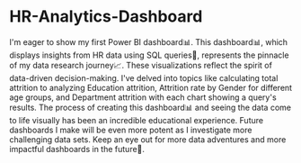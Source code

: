 # HR-Analytics-Dashboard
I'm eager to show my first Power BI dashboard📊. This dashboard📊, which displays insights from HR data using SQL queries📅, represents the pinnacle of my data research journey📈. These visualizations reflect the spirit of data-driven decision-making.
I've delved into topics like calculating total attrition to analyzing Education attrition, Attrition rate by Gender for different age groups, and Department attrition with each chart showing a query's results. The process of creating this dashboard📊 and seeing the data come to life visually has been an incredible educational experience.
Future dashboards I make will be even more potent as I investigate more challenging data sets. Keep an eye out for more data adventures and more impactful dashboards in the future🌟.
